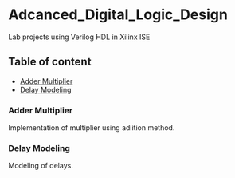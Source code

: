 # Adcanced_Digital_Logic_Design
Lab projects using Verilog HDL in Xilinx ISE
## Table of content
- [Adder Multiplier](###Adder%20Multiplier)
- [Delay Modeling](###Delay%20Modeling)

### Adder Multiplier
Implementation of multiplier using adiition method.

### Delay Modeling
Modeling of delays.
